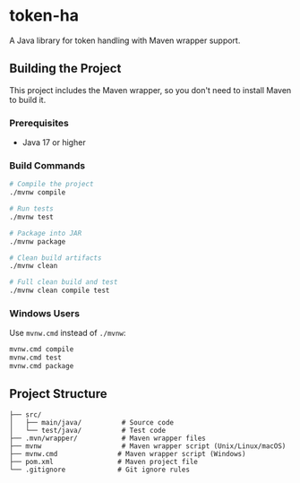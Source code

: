 # token-ha

A Java library for token handling with Maven wrapper support.

## Building the Project

This project includes the Maven wrapper, so you don't need to install Maven to build it.

### Prerequisites
- Java 17 or higher

### Build Commands

```bash
# Compile the project
./mvnw compile

# Run tests
./mvnw test

# Package into JAR
./mvnw package

# Clean build artifacts
./mvnw clean

# Full clean build and test
./mvnw clean compile test
```

### Windows Users
Use `mvnw.cmd` instead of `./mvnw`:
```cmd
mvnw.cmd compile
mvnw.cmd test
mvnw.cmd package
```

## Project Structure

```
├── src/
│   ├── main/java/          # Source code
│   └── test/java/          # Test code
├── .mvn/wrapper/           # Maven wrapper files
├── mvnw                    # Maven wrapper script (Unix/Linux/macOS)
├── mvnw.cmd               # Maven wrapper script (Windows)
├── pom.xml                # Maven project file
└── .gitignore             # Git ignore rules
```
